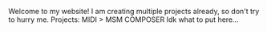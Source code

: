 Welcome to my website! I am creating multiple projects already, so don't try to hurry me.
Projects:
MIDI > MSM COMPOSER
Idk what to put here...
